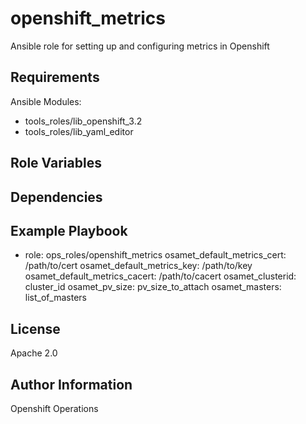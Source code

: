 openshift_metrics
=========

Ansible role for setting up and configuring metrics in Openshift

Requirements
------------

Ansible Modules:

- tools_roles/lib_openshift_3.2
- tools_roles/lib_yaml_editor


Role Variables
--------------


Dependencies
------------


Example Playbook
----------------
  - role: ops_roles/openshift_metrics
    osamet_default_metrics_cert: /path/to/cert
    osamet_default_metrics_key:  /path/to/key
    osamet_default_metrics_cacert: /path/to/cacert
    osamet_clusterid: cluster_id
    osamet_pv_size: pv_size_to_attach
    osamet_masters: list_of_masters

License
-------

Apache 2.0

Author Information
------------------

Openshift Operations
